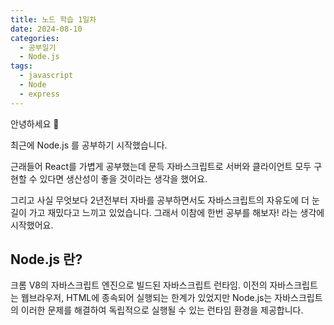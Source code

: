 ```yaml
---
title: 노드 학습 1일차
date: 2024-08-10
categories:
  - 공부일기
  - Node.js
tags:
  - javascript
  - Node
  - express
---
```

안녕하세요 🐸  

최근에 Node.js 를 공부하기 시작했습니다.  

근래들어 React를 가볍게 공부했는데 문득 자바스크립트로 서버와 클라이언트 모두 구현할 수 있다면 생산성이 좋을 것이라는 생각을 했어요.  

그리고 사실 무엇보다 2년전부터 자바를 공부하면서도 자바스크립트의 자유도에 더 눈길이 가고 재밌다고 느끼고 있었습니다. 그래서 이참에 한번 공부를 해보자! 라는 생각에 시작했어요.  

## Node.js 란?
크롬 V8의 자바스크립트 엔진으로 빌드된 자바스크립트 런타임.
이전의 자바스크립트는 웹브라우저, HTML에 종속되어 실행되는 한계가 있었지만 Node.js는 자바스크립트의 이러한 문제를 해결하여 독립적으로 실행될 수 있는 런타임 환경을 제공합니다.
